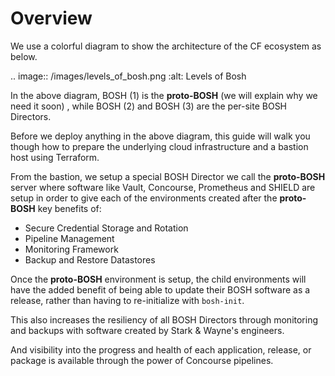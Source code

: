 # Overview

We use a colorful diagram to show the architecture of the CF ecosystem as below.

.. image:: /images/levels_of_bosh.png
   :alt: Levels of Bosh

In the above diagram, BOSH (1) is the **proto-BOSH** (we will explain why we need it soon)
, while BOSH (2) and BOSH (3) are the per-site BOSH Directors.

Before we deploy anything in the above diagram, this guide will walk you though
how to prepare the underlying cloud infrastructure and a bastion host using Terraform.

From the bastion, we setup a special BOSH Director we call the
**proto-BOSH** server where software like Vault, Concourse, Prometheus and
SHIELD are setup in order to give each of the environments created after
the **proto-BOSH** key benefits of:

-  Secure Credential Storage and Rotation
-  Pipeline Management
-  Monitoring Framework
-  Backup and Restore Datastores

Once the **proto-BOSH** environment is setup, the child environments
will have the added benefit of being able to update their BOSH software
as a release, rather than having to re-initialize with ``bosh-init``.

This also increases the resiliency of all BOSH Directors through
monitoring and backups with software created by Stark & Wayne's
engineers.

And visibility into the progress and health of each application,
release, or package is available through the power of Concourse
pipelines.
